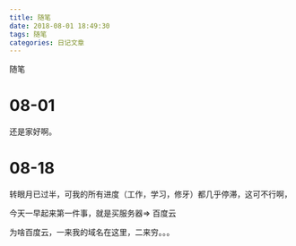 ```yaml
---
title: 随笔
date: 2018-08-01 18:49:30
tags: 随笔
categories: 日记文章
---
```


随笔

# 08-01

还是家好啊。

# 08-18

转眼月已过半，可我的所有进度（工作，学习，修牙）都几乎停滞，这可不行啊，

今天一早起来第一件事，就是买服务器=> 百度云

为啥百度云，一来我的域名在这里，二来穷。。。